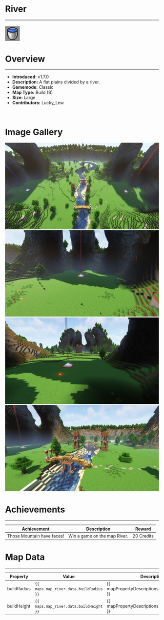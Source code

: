 # River

***

#### ![rivericon](../assets/maps/river/river-icon.jpg)

# Overview
***
- **Introduced:** v1.7.0
- **Description:** A flat plains divided by a river.
- **Gamemode:** Classic
- **Map Type:** Build (B)
- **Size:** Large
- **Contributors:** Lucky_Lew

<br />  

# Image Gallery
![River - Overview](../assets/maps/river/river-overview.jpg '')
![River - Beacon1](../assets/maps/river/river-beacon.jpg '')
![River - Beacon2](../assets/maps/river/river-back_beacon.jpg '')
![River - Middle](../assets/maps/river/river-middle.jpg '')

# Achievements
***

| Achievement | Description | Reward |
| ----- | ----- | ------ |
| Those Mountain have faces! | Win a game on the map River. | 20 Credits |



# Map Data
***

| Property | Value | Description |
| ----------- | ----------- | ------ |
| buildRadius |`{{ maps.map_river.data.buildRadius }}`| {{ mapPropertyDescriptions.buildRadius.classic }} |
| buildHeight |`{{ maps.map_river.data.buildHeight }}`| {{ mapPropertyDescriptions.buildHeight.classic }} |